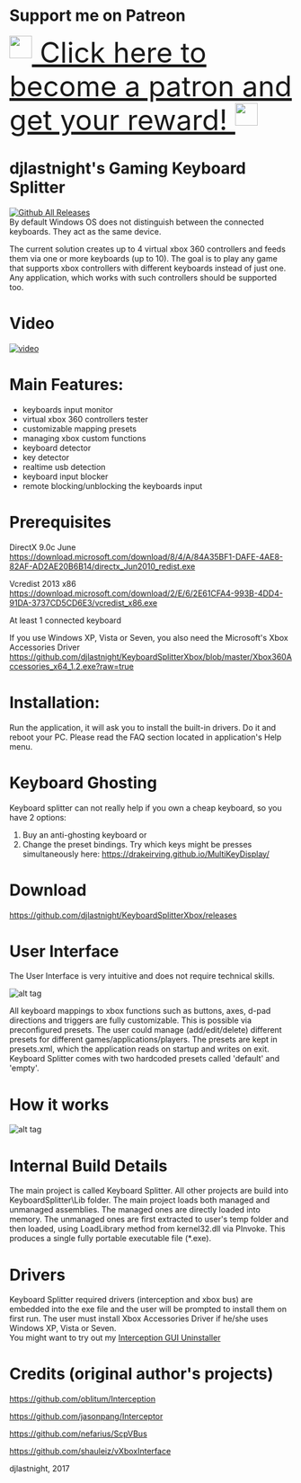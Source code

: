 # Support me on Patreon
<a href="https://www.patreon.com/djlastnight" style="font-size:50px">
  <img src="https://c5.patreon.com/external/logo/rebrandLogoIconMark@2x.png"
       height="40"
       style="vertical-align:top" />
  Click here to become a patron and get your reward!
    <img src="https://c5.patreon.com/external/logo/rebrandLogoIconMark@2x.png"
       height="40"
       style="vertical-align:top" />
</a>                             

# djlastnight's Gaming Keyboard Splitter
[![Github All Releases](https://img.shields.io/github/downloads/djlastnight/KeyboardSplitterXbox/total.svg?style=plastic)](https://github.com/djlastnight/KeyboardSplitterXbox)  
By default Windows OS does not distinguish between the
connected keyboards. They act as the same device.

The current solution creates up to 4 virtual xbox 360 controllers
and feeds them via one or more keyboards (up to 10).
The goal is to play any game that supports xbox controllers
with different keyboards instead of just one. Any application,
which works with such controllers should be supported too.

# Video
[![video](https://img.youtube.com/vi/06ZZp-u01kE/0.jpg)](https://www.youtube.com/watch?v=06ZZp-u01kE)

# Main Features:
- keyboards input monitor
- virtual xbox 360 controllers tester
- customizable mapping presets
- managing xbox custom functions
- keyboard detector
- key detector
- realtime usb detection
- keyboard input blocker
- remote blocking/unblocking the keyboards input

# Prerequisites
DirectX 9.0c June https://download.microsoft.com/download/8/4/A/84A35BF1-DAFE-4AE8-82AF-AD2AE20B6B14/directx_Jun2010_redist.exe  

Vcredist 2013 x86 https://download.microsoft.com/download/2/E/6/2E61CFA4-993B-4DD4-91DA-3737CD5CD6E3/vcredist_x86.exe  

At least 1 connected keyboard  

If you use Windows XP, Vista or Seven, you also need the
Microsoft's Xbox Accessories Driver https://github.com/djlastnight/KeyboardSplitterXbox/blob/master/Xbox360Accessories_x64_1.2.exe?raw=true  

# Installation:
Run the application, it will ask you to install the built-in drivers.
Do it and reboot your PC.
Please read the FAQ section located in application's Help menu.

# Keyboard Ghosting
Keyboard splitter can not really help if you own a cheap keyboard,
so you have 2 options:
1. Buy an anti-ghosting keyboard
or
2. Change the preset bindings. Try which keys might be presses simultaneously here: https://drakeirving.github.io/MultiKeyDisplay/

# Download
https://github.com/djlastnight/KeyboardSplitterXbox/releases

# User Interface
The User Interface is very intuitive and does not require
technical skills.

![alt tag](https://raw.githubusercontent.com/djlastnight/KeyboardSplitterXbox/master/splitter_UI_help.png)

All keyboard mappings to xbox functions such as buttons,
axes, d-pad directions and triggers are fully customizable.
This is possible via preconfigured presets.
The user could manage (add/edit/delete) different presets
for different games/applications/players. The presets are kept in
presets.xml, which the application reads on startup and writes on exit.
Keyboard Splitter comes with two hardcoded presets called 'default' and 'empty'.

# How it works

![alt tag](https://raw.githubusercontent.com/djlastnight/KeyboardSplitterXbox/master/how_it_works_diagram.png)

# Internal Build Details
The main project is called Keyboard Splitter.
All other projects are build into KeyboardSplitter\Lib folder.
The main project loads both managed and unmanaged assemblies.
The managed ones are directly loaded into memory.
The unmanaged ones are first extracted to user's temp folder
and then loaded, using LoadLibrary method from kernel32.dll via PInvoke.
This produces a single fully portable executable file (*.exe).

# Drivers
Keyboard Splitter required drivers (interception and xbox bus)
are embedded into the exe file and the user will be prompted to
install them on first run. The user must install Xbox Accessories
Driver if he/she uses Windows XP, Vista or Seven.  
You might want to try out my [Interception GUI Uninstaller](https://github.com/djlastnight/KeyboardSplitterXbox/blob/master/InterceptionUninstall/interception-gui-uninstaller.zip?raw=true)  

# Credits (original author's projects)

https://github.com/oblitum/Interception

https://github.com/jasonpang/Interceptor

https://github.com/nefarius/ScpVBus

https://github.com/shauleiz/vXboxInterface

djlastnight, 2017
